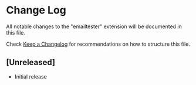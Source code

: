 # Change Log

All notable changes to the "emailtester" extension will be documented in this file.

Check [Keep a Changelog](http://keepachangelog.com/) for recommendations on how to structure this file.

## [Unreleased]

- Initial release